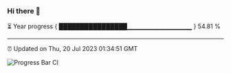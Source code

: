 ### Hi there 👋

⏳ Year progress { ████████████████▁▁▁▁▁▁▁▁▁▁▁▁▁▁ } 54.81 %

---

⏰ Updated on Thu, 20 Jul 2023 01:34:51 GMT

![Progress Bar CI](https://github.com/ZhaoGui/ZhaoGui/workflows/Progress%20Bar%20CI/badge.svg)
